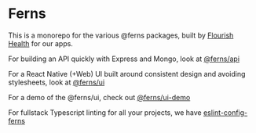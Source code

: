 # Ferns

This is a monorepo for the various @ferns packages, built by [Flourish Health](https://www.flourish.health) for our apps.

For building an API quickly with Express and Mongo, look at [@ferns/api](https://github.com/FlourishHealth/ferns/tree/master/packages/api)

For a React Native (+Web) UI built around consistent design and avoiding stylesheets, look at [@ferns/ui](https://github.com/FlourishHealth/ferns/tree/master/packages/ui)

For a demo of the @ferns/ui, check out [@ferns/ui-demo](https://github.com/FlourishHealth/ferns/tree/master/packages/ui-demo)

For fullstack Typescript linting for all your projects, we have [eslint-config-ferns](https://github.com/FlourishHealth/ferns/tree/master/packages/eslint-config-ferns)

